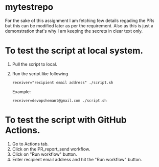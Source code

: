 # mytestrepo

For the sake of this assignment I am fetching few details regading the PRs but this can be modified later as per the requirement. Also as this is just a demonstration that's why I am keeping the secrets in clear text only.

# To test the script at local system.
1) Pull the script to local.
2) Run the script like following

    ```receiver="recipient email address" ./script.sh```

    Example:

    ```receiver=devopshemant@gmail.com ./script.sh```

# To test the script with GitHub Actions.
1) Go to Actions tab.
1) Click on the PR_report_send workflow.
2) Click on "Run workflow" button.
3) Enter recipient email address and hit the "Run workflow" button.
